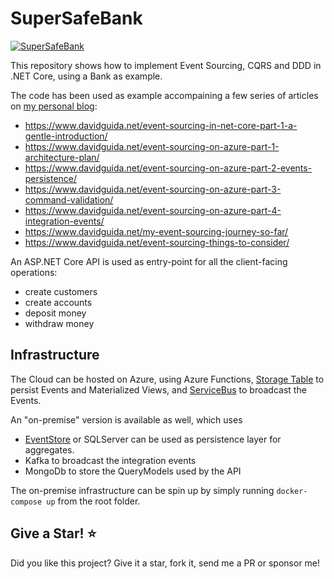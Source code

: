 ﻿# SuperSafeBank 

[![SuperSafeBank](https://circleci.com/gh/mizrael/SuperSafeBank.svg?style=shield)](https://app.circleci.com/pipelines/github/mizrael/SuperSafeBank)

This repository shows how to implement Event Sourcing, CQRS and DDD in .NET Core, using a Bank as example.

The code has been used as example accompaining a few series of articles on [my personal blog](https://www.davidguida.net): 
- https://www.davidguida.net/event-sourcing-in-net-core-part-1-a-gentle-introduction/
- https://www.davidguida.net/event-sourcing-on-azure-part-1-architecture-plan/
- https://www.davidguida.net/event-sourcing-on-azure-part-2-events-persistence/
- https://www.davidguida.net/event-sourcing-on-azure-part-3-command-validation/
- https://www.davidguida.net/event-sourcing-on-azure-part-4-integration-events/
- https://www.davidguida.net/my-event-sourcing-journey-so-far/
- https://www.davidguida.net/event-sourcing-things-to-consider/

An ASP.NET Core API is used as entry-point for all the client-facing operations:
- create customers
- create accounts
- deposit money
- withdraw money

## Infrastructure
The Cloud can be hosted on Azure, using Azure Functions, [Storage Table](https://azure.microsoft.com/en-ca/services/storage/tables/?WT.mc_id=DOP-MVP-5003878) to persist Events and Materialized Views, and [ServiceBus](https://docs.microsoft.com/en-us/azure/service-bus-messaging/service-bus-messaging-overview?WT.mc_id=DOP-MVP-5003878) to broadcast the Events.

An "on-premise" version is available as well, which uses
- [EventStore](https://eventstore.com/) or SQLServer can be used as persistence layer for aggregates.
- Kafka to broadcast the integration events
- MongoDb to store the QueryModels used by the API

The on-premise infrastructure can be spin up by simply running `docker-compose up` from the root folder. 

## Give a Star! ⭐️
Did you like this project? Give it a star, fork it, send me a PR or sponsor me!
